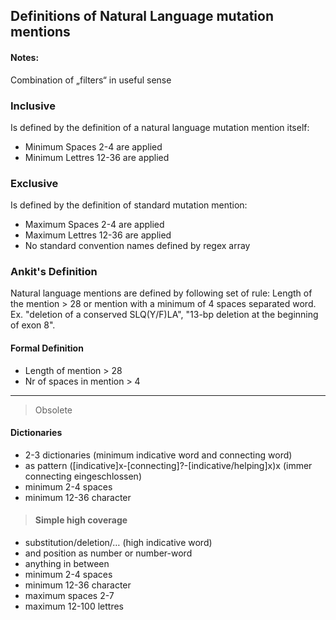 ## Definitions of Natural Language mutation mentions

#### Notes:
Combination of „filters“ in useful sense

### Inclusive
Is defined by the definition of a natural language mutation mention itself:
- Minimum Spaces 2-4 are applied
- Minimum Lettres 12-36 are applied

### Exclusive
Is defined by the definition of standard mutation mention:
- Maximum Spaces 2-4 are applied
- Maximum Lettres 12-36 are applied
- No standard convention names defined by regex array

### Ankit's Definition
Natural language mentions are defined by following set of rule: Length of the mention > 28 or mention with a minimum of 4 spaces separated word. Ex. "deletion of a conserved SLQ(Y/F)LA", "13-bp deletion at the beginning of exon 8".

#### Formal Definition
- Length of mention > 28
- Nr of spaces in mention > 4

----
> Obsolete
#### Dictionaries
- 2-3 dictionaries (minimum indicative word and connecting word)
- as pattern ([indicative]x-[connecting]?-[indicative/helping]x)x (immer connecting eingeschlossen)
- minimum 2-4 spaces
- minimum 12-36 character

> #### Simple high coverage
- substitution/deletion/… (high indicative word)
- and position as number or number-word
- anything in between
- minimum 2-4 spaces
- minimum 12-36 character
- maximum spaces 2-7
- maximum 12-100 lettres